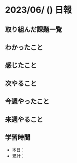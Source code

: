 # 2023/06/ () 日報

## 取り組んだ課題一覧

## わかったこと

## 感じたこと

## 次やること

## 今週やったこと

## 来週やること

## 学習時間

- 本日：
- 累計：
